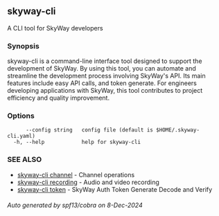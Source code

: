 ## skyway-cli

A CLI tool for SkyWay developers

### Synopsis

skyway-cli is a command-line interface tool designed to support the development of SkyWay.
By using this tool, you can automate and streamline the development process involving SkyWay's API.
Its main features include easy API calls, and token generate.
For engineers developing applications with SkyWay, this tool contributes to project efficiency and quality improvement.

### Options

```
      --config string   config file (default is $HOME/.skyway-cli.yaml)
  -h, --help            help for skyway-cli
```

### SEE ALSO

* [skyway-cli channel](skyway-cli_channel.md)	 - Channel operations
* [skyway-cli recording](skyway-cli_recording.md)	 - Audio and video recording
* [skyway-cli token](skyway-cli_token.md)	 - SkyWay Auth Token Generate Decode and Verify

###### Auto generated by spf13/cobra on 8-Dec-2024
